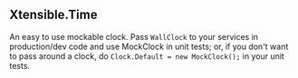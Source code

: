 ## Xtensible.Time

An easy to use mockable clock. Pass `WallClock` to your services in production/dev code and use MockClock in unit tests; or, if you don't want to pass around a clock, do `Clock.Default = new MockClock();` in your unit tests.
